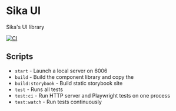 # Sika UI

Sika's UI library

[![CI](https://github.com/sikaeducation/janus/actions/workflows/main.yml/badge.svg)](https://github.com/sikaeducation/janus/actions/workflows/main.yml)

## Scripts

* `start` - Launch a local server on 6006
* `build` - Build the component library and copy the
* `build:storybook` - Build static storybook site
* `test` - Runs all tests
* `test:ci` - Run HTTP server and Playwright tests on one process
* `test:watch` - Run tests continuously
